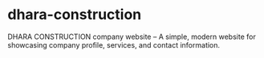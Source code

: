 # dhara-construction
DHARA CONSTRUCTION company website – A simple, modern website for showcasing company profile, services, and contact information.
